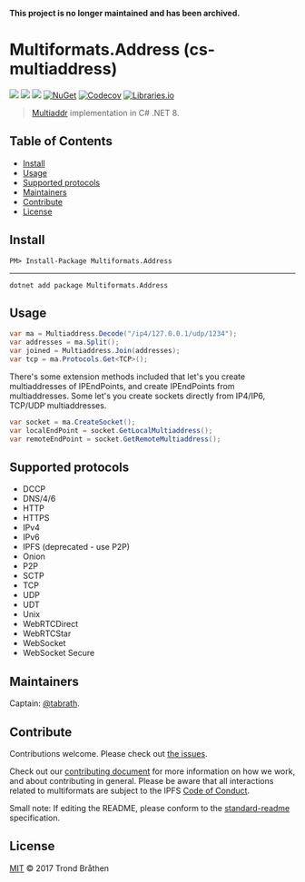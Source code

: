 **This project is no longer maintained and has been archived.**

# Multiformats.Address (cs-multiaddress)

[![](https://img.shields.io/badge/project-multiformats-blue.svg?style=flat-square)](https://github.com/multiformats/multiformats)
[![](https://img.shields.io/badge/freenode-%23ipfs-blue.svg?style=flat-square)](https://webchat.freenode.net/?channels=%23ipfs)
[![](https://img.shields.io/badge/readme%20style-standard-brightgreen.svg?style=flat-square)](https://github.com/RichardLitt/standard-readme)
[![NuGet](https://buildstats.info/nuget/Multiformats.Address)](https://www.nuget.org/packages/Multiformats.Address/)
[![Codecov](https://img.shields.io/codecov/c/github/multiformats/cs-multiaddress/master.svg?style=flat-square)](https://codecov.io/gh/multiformats/cs-multiaddress)
[![Libraries.io](https://img.shields.io/librariesio/github/multiformats/cs-multiaddress.svg?style=flat-square)](https://libraries.io/github/multiformats/cs-multiaddress)

> [Multiaddr](https://github.com/multiformats/multiaddr) implementation in C# .NET 8.

## Table of Contents

- [Install](#install)
- [Usage](#usage)
- [Supported protocols](#supported-protocols)
- [Maintainers](#maintainers)
- [Contribute](#contribute)
- [License](#license)

## Install

    PM> Install-Package Multiformats.Address

---

    dotnet add package Multiformats.Address

## Usage
``` cs
var ma = Multiaddress.Decode("/ip4/127.0.0.1/udp/1234");
var addresses = ma.Split();
var joined = Multiaddress.Join(addresses);
var tcp = ma.Protocols.Get<TCP>();
```

There's some extension methods included that let's you create multiaddresses of IPEndPoints, and create IPEndPoints from multiaddresses.
Some let's you create sockets directly from IP4/IP6, TCP/UDP multiaddresses.

``` cs
var socket = ma.CreateSocket();
var localEndPoint = socket.GetLocalMultiaddress();
var remoteEndPoint = socket.GetRemoteMultiaddress();
```

## Supported protocols

* DCCP
* DNS/4/6
* HTTP
* HTTPS
* IPv4
* IPv6
* IPFS (deprecated - use P2P)
* Onion
* P2P
* SCTP
* TCP
* UDP
* UDT
* Unix
* WebRTCDirect
* WebRTCStar
* WebSocket
* WebSocket Secure

## Maintainers

Captain: [@tabrath](https://github.com/tabrath).

## Contribute

Contributions welcome. Please check out [the issues](https://github.com/multiformats/cs-multiaddress/issues).

Check out our [contributing document](https://github.com/multiformats/multiformats/blob/master/contributing.md) for more information on how we work, and about contributing in general. Please be aware that all interactions related to multiformats are subject to the IPFS [Code of Conduct](https://github.com/ipfs/community/blob/master/code-of-conduct.md).

Small note: If editing the README, please conform to the [standard-readme](https://github.com/RichardLitt/standard-readme) specification.

## License

[MIT](LICENSE) © 2017 Trond Bråthen
